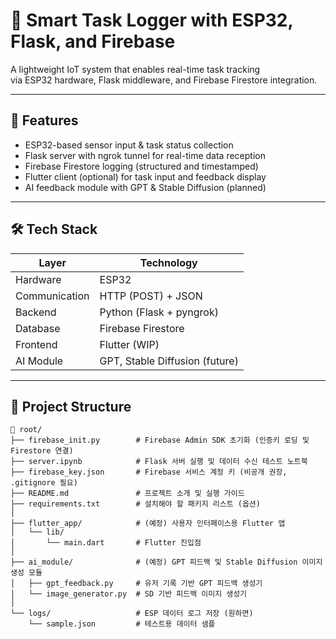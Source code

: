 # 🔧 Smart Task Logger with ESP32, Flask, and Firebase

A lightweight IoT system that enables real-time task tracking  
via ESP32 hardware, Flask middleware, and Firebase Firestore integration.

---

## 🚀 Features

- ESP32-based sensor input & task status collection
- Flask server with ngrok tunnel for real-time data reception
- Firebase Firestore logging (structured and timestamped)
- Flutter client (optional) for task input and feedback display
- AI feedback module with GPT & Stable Diffusion (planned)

---

## 🛠️ Tech Stack

| Layer         | Technology              |
|---------------|--------------------------|
| Hardware      | ESP32                    |
| Communication | HTTP (POST) + JSON       |
| Backend       | Python (Flask + pyngrok) |
| Database      | Firebase Firestore       |
| Frontend      | Flutter (WIP)            |
| AI Module     | GPT, Stable Diffusion (future)

---
## 📁 Project Structure

```plaintext
📁 root/
├── firebase_init.py        # Firebase Admin SDK 초기화 (인증키 로딩 및 Firestore 연결)
├── server.ipynb            # Flask 서버 실행 및 데이터 수신 테스트 노트북
├── firebase_key.json       # Firebase 서비스 계정 키 (비공개 권장, .gitignore 필요)
├── README.md               # 프로젝트 소개 및 실행 가이드
├── requirements.txt        # 설치해야 할 패키지 리스트 (옵션)
│
├── flutter_app/            # (예정) 사용자 인터페이스용 Flutter 앱
│   └── lib/
│       └── main.dart       # Flutter 진입점
│
├── ai_module/              # (예정) GPT 피드백 및 Stable Diffusion 이미지 생성 모듈
│   ├── gpt_feedback.py     # 유저 기록 기반 GPT 피드백 생성기
│   └── image_generator.py  # SD 기반 피드백 이미지 생성기
│
└── logs/                   # ESP 데이터 로그 저장 (원하면)
    └── sample.json         # 테스트용 데이터 샘플
